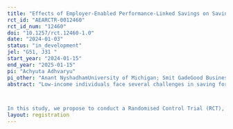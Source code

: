 ```yaml
---
title: "Effects of Employer-Enabled Performance-Linked Savings on Savings Behavior of Workers and Firm Performance in the Garment Industry"
rct_id: "AEARCTR-0012460"
rct_id_num: "12460"
doi: "10.1257/rct.12460-1.0"
date: "2024-01-03"
status: "in_development"
jel: "G51, J31 "
start_year: "2024-01-15"
end_year: "2025-01-15"
pi: "Achyuta Adhvaryu"
pi_other: "Anant NyshadhamUniversity of Michigan; Smit GadeGood Business Lab; Sowmya DhanarajGood Business Lab"
abstract: "Low-income individuals face several challenges in saving formally and regularly which their employers can uniquely help them overcome. Employers can offer access to a formal payroll account, assist with documentation, and arrange for automatic deductions from the salary. 

In this study, we propose to conduct a Randomised Control Trial (RCT), wherein we offer a bank-based recurring deposit (RD) to production workers of Shahi Exports, a garment manufacturing firm in Karnataka, India. The RD would serve as a commitment saving instrument for workers, requiring fixed monthly instalments for 6 months. In our study, these instalments would be made from the workers’ salary through automatic payroll deductions facilitated by Shahi, their employer. Further, for some workers savings in their RD would be linked to and rewarded based on their tenure and attendance. With this set-up, the study is aimed at understanding if performance-linked employer-enabled commitment saving plans can simultaneously improve i) formal savings of low-income workers and ii) firm performance."
layout: registration
---
```


